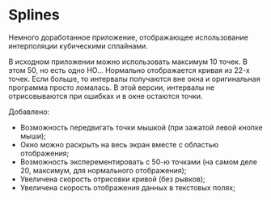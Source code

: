 # Splines
Немного доработанное приложение, отображающее использование интерполяции кубическими сплайнами.

В исходном приложении можно использовать максимум 10 точек. В этом 50, но есть одно НО...
Нормально отображается кривая из 22-х точек. Если больше, то интервалы получаются вне окна и оригинальная программа просто ломалась.
В этой версии, интервалы не отрисовываются при ошибках и в окне остаются точки.

Добавлено:
- Возможность передвигать точки мышкой (при зажатой левой кнопке мыши);
- Окно можно раскрыть на весь экран вместе с областью отображения;
- Возможность эксперементировать с 50-ю точками (на самом деле 20, максимум, для нормального отображения);
- Увеличена скорость отрисовки кривой (без рывков);
- Увеличена скорость отображения данных в текстовых полях;
